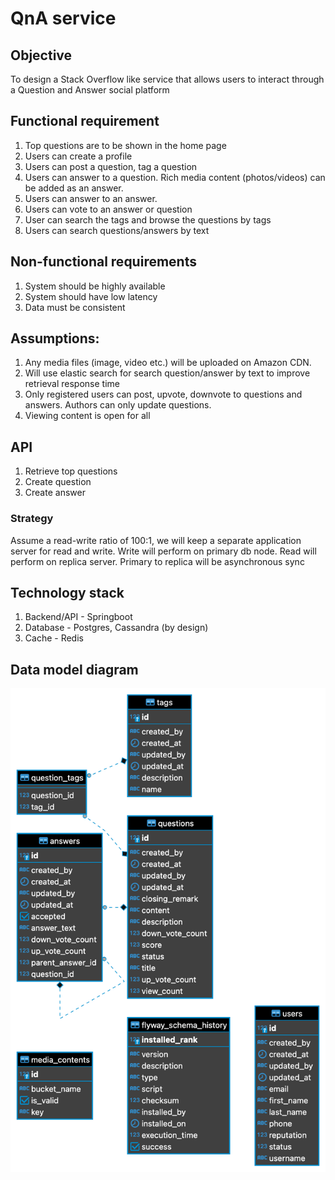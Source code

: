 # QnA service

## Objective
To design a Stack Overflow like service that allows users to interact through a Question and Answer social platform

## Functional requirement
1. Top questions are to be shown in the home page 
2. Users can create a profile 
3. Users can post a question, tag a question 
4. Users can answer to a question. Rich media content (photos/videos) can  be added as an answer. 
5. Users can answer to an answer. 
6. Users can vote to an answer or question 
7. User can search the tags and browse the questions by tags 
8. Users can search questions/answers by text 

## Non-functional requirements
1. System should be highly available
2. System should have low latency
3. Data must be consistent

## Assumptions:
1. Any media files (image, video etc.) will be uploaded on Amazon CDN.
2. Will use elastic search for search question/answer by text to improve retrieval response time
3. Only registered users can post, upvote, downvote to questions and answers. Authors can only update questions. 
4. Viewing content is open for all

## API
1. Retrieve top questions
2. Create question
3. Create answer

### Strategy
Assume a read-write ratio of 100:1, we will keep a separate application server for read and write. Write will perform on primary db node. 
Read will perform on replica server. Primary to replica will be asynchronous sync

## Technology stack
1. Backend/API - Springboot
2. Database - Postgres, Cassandra (by design)
3. Cache - Redis

## Data model diagram

![Data model](https://github.com/manibhushan05/stackoverflow/blob/master/datamodel.png?raw=true)
